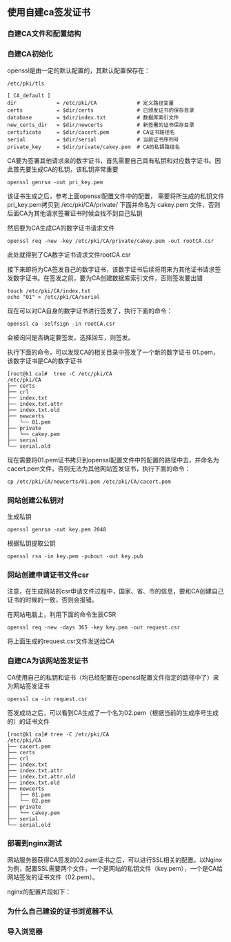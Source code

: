 ## 使用自建ca签发证书

### 自建CA文件和配置结构


### 自建CA初始化

openssl是由一定的默认配置的，其默认配置保存在：
```shell
/etc/pki/tls
```

```shell
[ CA_default ]
dir             = /etc/pki/CA             # 定义路径变量
certs           = $dir/certs              # 已颁发证书的保存目录
database        = $dir/index.txt          # 数据库索引文件
new_certs_dir   = $dir/newcerts           # 新签署的证书保存目录
certificate     = $dir/cacert.pem         # CA证书路径名
serial          = $dir/serial             # 当前证书序列号
private_key     = $dir/private/cakey.pem  # CA的私钥路径名
```

CA要为签署其他请求来的数字证书，首先需要自己具有私钥和对应数字证书。因此首先要生成CA的私钥，该私钥非常重要
```shell
openssl genrsa -out pri_key.pem
```

该证书生成之后，参考上面openssl配置文件中的配置， 需要将所生成的私钥文件pri_key.pem拷贝到 /etc/pki/CA/private/ 下面并命名为 cakey.pem 文件，否则后面CA为其他请求签署证书时候会找不到自己私钥

然后要为CA生成CA的数字证书请求文件

```shell
openssl req -new -key /etc/pki/CA/private/cakey.pem -out rootCA.csr
```
此处就得到了CA数字证书请求文件rootCA.csr

接下来即将为CA签发自己的数字证书，该数字证书后续将用来为其他证书请求签发数字证书。在签发之前，要为CA创建数据库索引文件，否则签发要出错

```shell
touch /etc/pki/CA/index.txt 
echo "01" > /etc/pki/CA/serial
```

现在可以对CA自身的数字证书进行签发了，执行下面的命令：
```shell
openssl ca -selfsign -in rootCA.csr
```
会被询问是否确定要签发，选择回车，则签发。

执行下面的命令，可以发现CA的相关目录中签发了一个新的数字证书 01.pem，该数字证书是CA的数字证书

```shell
[root@k1 ca]#  tree -C /etc/pki/CA
/etc/pki/CA
├── certs
├── crl
├── index.txt
├── index.txt.attr
├── index.txt.old
├── newcerts
│   └── 01.pem
├── private
│   └── cakey.pem
├── serial
└── serial.old

```

现在需要将01.pem证书拷贝到openssl配置文件中的配置的路径中去，并命名为cacert.pem文件，否则无法为其他网站签发证书，执行下面的命令：
```shell
cp /etc/pki/CA/newcerts/01.pem /etc/pki/CA/cacert.pem
```


### 网站创建公私钥对

生成私钥
```shell
openssl genrsa -out key.pem 2048
```

根据私钥提取公钥
```shell script
openssl rsa -in key.pem -pubout -out key.pub
```

### 网站创建申请证书文件csr

注意，在生成网站的csr申请文件过程中，国家、省、市的信息，要和CA创建自己证书的时候的一致，否则会报错。

在网站电脑上，利用下面的命令生辰CSR

```shell
openssl req -new -days 365 -key key.pem -out request.csr
```

将上面生成的request.csr文件发送给CA


### 自建CA为该网站签发证书
CA使用自己的私钥和证书（均已经配置在openssl配置文件指定的路径中了）来为网站签发证书

```shell
openssl ca -in request.csr
```

签发成功之后，可以看到CA生成了一个名为02.pem（根据当前的生成序号生成的）的证书文件

```shell
[root@k1 ca]# tree -C /etc/pki/CA
/etc/pki/CA
├── cacert.pem
├── certs
├── crl
├── index.txt
├── index.txt.attr
├── index.txt.attr.old
├── index.txt.old
├── newcerts
│   ├── 01.pem
│   └── 02.pem
├── private
│   └── cakey.pem
├── serial
└── serial.old
```

### 部署到nginx测试
网站服务器获得CA签发的02.pem证书之后，可以进行SSL相关的配置。以Nginx为例，配置SSL需要两个文件，一个是网站的私钥文件（key.pem），一个是CA给网站签发的证书文件（02.pem）。

nginx的配置片段如下：



### 为什么自己建设的证书浏览器不认
### 导入浏览器